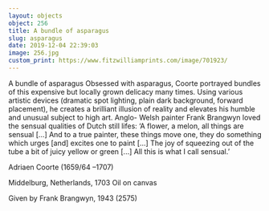 ```yaml
---
layout: objects
object: 256
title: A bundle of asparagus
slug: asparagus
date: 2019-12-04 22:39:03
image: 256.jpg
custom_print: https://www.fitzwilliamprints.com/image/701923/
---
```

A bundle of asparagus  Obsessed with asparagus, Coorte portrayed bundles of this expensive but locally grown delicacy many times. Using various artistic devices (dramatic spot lighting, plain dark background, forward placement), he creates a brilliant illusion of reality and elevates his  humble and unusual subject to high art. Anglo-  Welsh painter Frank Brangwyn loved the sensual qualities of Dutch still lifes: ‘A flower, a melon, all things are sensual [...] And to a true painter, these things move one, they do something which urges [and] excites one to paint [...] The joy of squeezing out of the tube a bit of juicy yellow or green [...] All this is what I call sensual.’

Adriaen Coorte (1659/64 –1707)  

Middelburg, Netherlands, 1703 Oil on canvas  

Given by Frank Brangwyn, 1943 (2575)
